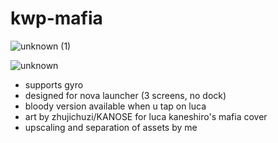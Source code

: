 # kwp-mafia

![unknown (1)](https://user-images.githubusercontent.com/61857431/184546337-6a72c73d-2f5e-4c1a-9a16-eaf7611c5ca8.png)

![unknown](https://user-images.githubusercontent.com/61857431/184546340-ad620a0d-1b9f-4484-93d9-859d974ba7fb.png)

- supports gyro
- designed for nova launcher (3 screens, no dock)
- bloody version available when u tap on luca
- art by zhujichuzi/KANOSE for luca kaneshiro's mafia cover
- upscaling and separation of assets by me
